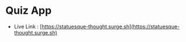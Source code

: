 # Quiz App


- Live Link :  [https://statuesque-thought.surge.sh](https://statuesque-thought.surge.sh) 

